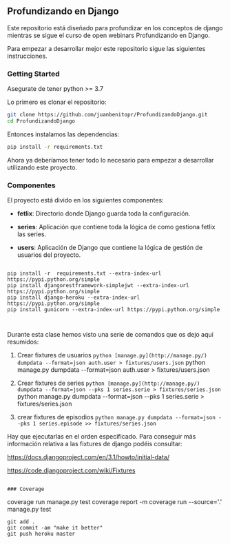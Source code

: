 ## Profundizando en Django

Este repositorio está diseñado para profundizar en los conceptos de django mientras se sigue el curso de open webinars Profundizando en Django.

Para empezar a desarrollar mejor este repositorio sigue las siguientes instrucciones.

### Getting Started

Asegurate de tener python >= 3.7

Lo primero es clonar el repositorio:

```bash
git clone https://github.com/juanbenitopr/ProfundizandoDjango.git
cd ProfundizandoDjango
```

Entonces instalamos las dependencias:

```bash
pip install -r requirements.txt
```

Ahora ya deberíamos tener todo lo necesario para empezar a desarrollar utilizando este proyecto.


### Componentes

El proyecto está divido en los siguientes componentes:

- **fetlix**: Directorio donde Django guarda toda la configuración.

- **series**: Aplicación que contiene toda la lógica de como gestiona fetlix las series.

- **users**: Aplicación de Django que contiene la lógica de gestión de usuarios del proyecto.

```

```
```
pip install -r  requirements.txt --extra-index-url https://pypi.python.org/simple
pip install djangorestframework-simplejwt --extra-index-url https://pypi.python.org/simple
pip install django-heroku --extra-index-url https://pypi.python.org/simple
pip install gunicorn --extra-index-url https://pypi.python.org/simple



```
Durante esta clase hemos visto una serie de comandos que os dejo aquí resumidos:

1. Crear fixtures de usuarios
`python [manage.py](http://manage.py/) dumpdata --format=json auth.user > fixtures/users.json`
python manage.py dumpdata --format=json auth.user > fixtures/users.json

2. Crear fixtures de series
`python [manage.py](http://manage.py/) dumpdata --format=json --pks 1 series.serie > fixtures/series.json`
python manage.py dumpdata --format=json --pks 1 series.serie > fixtures/series.json

3. crear fixtures de episodios
`python manage.py dumpdata --format=json --pks 1 series.episode >> fixtures/series.json`


Hay que ejecutarlas en el orden especificado. Para conseguir más información relativa a las fixtures de django podéis consultar:

https://docs.djangoproject.com/en/3.1/howto/initial-data/

https://code.djangoproject.com/wiki/Fixtures
```

### Coverage
```
coverage run manage.py test
coverage report -m
coverage run  --source='.' manage.py test
```
git add .
git commit -am "make it better"
git push heroku master